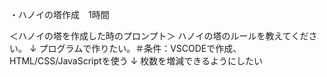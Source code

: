 ・ハノイの塔作成　1時間

＜ハノイの塔を作成した時のプロンプト＞
ハノイの塔のルールを教えてください。
↓
プログラムで作りたい。＃条件：VSCODEで作成、HTML/CSS/JavaScriptを使う
↓
枚数を増減できるようにしたい
